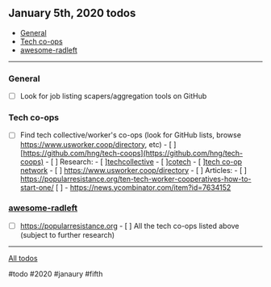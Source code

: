 ## January 5th, 2020 todos

- [General](#general)
- [Tech co-ops](#tech-co-ops)
- [awesome-radleft](#awesome-radleft)

---

### General

- [ ] Look for job listing scapers/aggregation tools on GitHub

### Tech co-ops

- [ ] Find tech collective/worker's co-ops (look for GitHub lists, browse
      https://www.usworker.coop/directory, etc) - [
      ][https://github.com/hng/tech-coops](https://github.com/hng/tech-coops) -
      [ ] Research: - [ ][techcollective](https://techcollective.com) - [
      ][cotech](https://www.coops.tech/about) - [
      ][tech co-op network](https://www.techworker.coop/) - [ ]
      https://www.usworker.coop/directory - [ ] Articles: - [ ]
      https://popularresistance.org/ten-tech-worker-cooperatives-how-to-start-one/
      [ ] - https://news.ycombinator.com/item?id=7634152

### [awesome-radleft](/projects/awesome-radleft.md)

- [ ] https://popularresistance.org - [ ] All the tech co-ops listed above
      (subject to further research)

---

[All todos](/todos.md)

#todo #2020 #janaury #fifth
